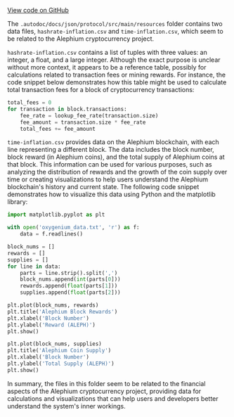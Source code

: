 [View code on GitHub](https://github.com/oxygenium/oxygenium/.autodoc/docs/json/protocol/src/main/resources)

The `.autodoc/docs/json/protocol/src/main/resources` folder contains two data files, `hashrate-inflation.csv` and `time-inflation.csv`, which seem to be related to the Alephium cryptocurrency project.

`hashrate-inflation.csv` contains a list of tuples with three values: an integer, a float, and a large integer. Although the exact purpose is unclear without more context, it appears to be a reference table, possibly for calculations related to transaction fees or mining rewards. For instance, the code snippet below demonstrates how this table might be used to calculate total transaction fees for a block of cryptocurrency transactions:

```python
total_fees = 0
for transaction in block.transactions:
    fee_rate = lookup_fee_rate(transaction.size)
    fee_amount = transaction.size * fee_rate
    total_fees += fee_amount
```

`time-inflation.csv` provides data on the Alephium blockchain, with each line representing a different block. The data includes the block number, block reward (in Alephium coins), and the total supply of Alephium coins at that block. This information can be used for various purposes, such as analyzing the distribution of rewards and the growth of the coin supply over time or creating visualizations to help users understand the Alephium blockchain's history and current state. The following code snippet demonstrates how to visualize this data using Python and the matplotlib library:

```python
import matplotlib.pyplot as plt

with open('oxygenium_data.txt', 'r') as f:
    data = f.readlines()

block_nums = []
rewards = []
supplies = []
for line in data:
    parts = line.strip().split(',')
    block_nums.append(int(parts[0]))
    rewards.append(float(parts[1]))
    supplies.append(float(parts[2]))

plt.plot(block_nums, rewards)
plt.title('Alephium Block Rewards')
plt.xlabel('Block Number')
plt.ylabel('Reward (ALEPH)')
plt.show()

plt.plot(block_nums, supplies)
plt.title('Alephium Coin Supply')
plt.xlabel('Block Number')
plt.ylabel('Total Supply (ALEPH)')
plt.show()
```

In summary, the files in this folder seem to be related to the financial aspects of the Alephium cryptocurrency project, providing data for calculations and visualizations that can help users and developers better understand the system's inner workings.
